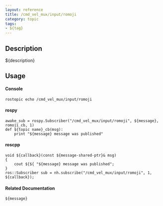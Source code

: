 ```yaml
---
layout: reference
title: /cmd_vel_mux/input/romoji
category: topic
tags: 
- ${tag}
---
```


## Description
${description}

## Usage
#### Console
```
rostopic echo /cmd_vel_mux/input/romoji
```

#### rospy
```
awake_sub = rospy.Subscriber("/cmd_vel_mux/input/romoji", ${message}, romoji_cb, 1)
def ${topic name}_cb(msg):
    print "${message} message was published"
```

#### roscpp
```
void ${callback}(const ${message-shared-ptr}& msg)
{
    cout ${${ "${message} message was published";
}
ros::Subscriber sub = nh.subscribe("/cmd_vel_mux/input/romoji", 1, ${callback});
```

#### Related Documentation
``${message}``  